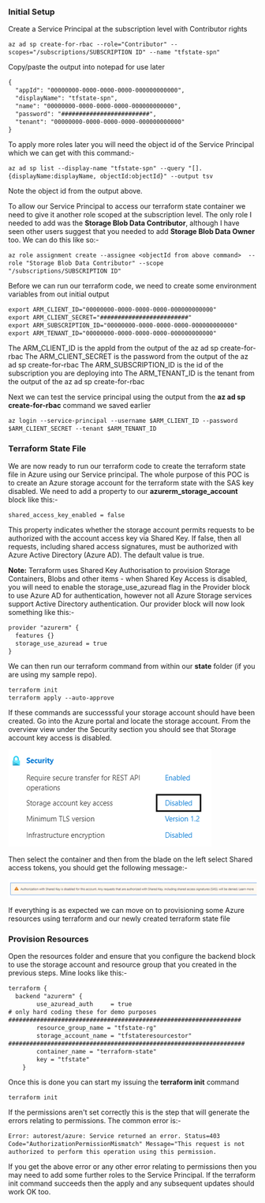 ### Initial Setup
Create a Service Principal at the subscription level with Contributor rights
```
az ad sp create-for-rbac --role="Contributor" --scopes="/subscriptions/SUBSCRIPTION ID" --name "tfstate-spn"
```
Copy/paste the output into notepad for use later
```
{
  "appId": "00000000-0000-0000-0000-000000000000",
  "displayName": "tfstate-spn",
  "name": "00000000-0000-0000-0000-000000000000",
  "password": "#########################",
  "tenant": "00000000-0000-0000-0000-000000000000"
}
```
To apply more roles later you will need the object id of the Service Principal which we can get with this command:-
```
az ad sp list --display-name "tfstate-spn" --query "[].{displayName:displayName, objectId:objectId}" --output tsv
```
Note the object id from the output above.

To allow our Service Principal to access our terraform state container we need to give it another role scoped at the subscription level. The only role I needed to add was the **Storage Blob Data Contributor**, although I have seen other users suggest that you needed to add **Storage Blob Data Owner** too. We can do this like so:-


```
az role assignment create --assignee <objectId from above command>  --role "Storage Blob Data Contributor" --scope "/subscriptions/SUBSCRIPTION ID"
```
Before we can run our terraform code, we need to create some environment variables from out initial output
```
export ARM_CLIENT_ID="00000000-0000-0000-0000-000000000000"
export ARM_CLIENT_SECRET="#########################"
export ARM_SUBSCRIPTION_ID="00000000-0000-0000-0000-000000000000"
export ARM_TENANT_ID="00000000-0000-0000-0000-000000000000"
```
The ARM_CLIENT_ID is the appId from the output of the az ad sp create-for-rbac
The ARM_CLIENT_SECRET is the password from the output of the az ad sp create-for-rbac
The ARM_SUBSCRIPTION_ID is the id of the subscription you are deploying into
The ARM_TENANT_ID is the tenant from the output of the az ad sp create-for-rbac

Next we can test the service principal using the output from the **az ad sp create-for-rbac** command we saved earlier

```
az login --service-principal --username $ARM_CLIENT_ID --password $ARM_CLIENT_SECRET --tenant $ARM_TENANT_ID
```
### Terraform State File
We are now ready to run our terraform code to create the terraform state file in Azure using our Service principal.
The whole purpose of this POC is to create an Azure storage account for the terraform state with the SAS key disabled.
We need to add a property to our **azurerm_storage_account** block like this:-
```
shared_access_key_enabled = false
```
This property indicates whether the storage account permits requests to be authorized with the account access key via Shared Key. If false, then all requests, including shared access signatures, must be authorized with Azure Active Directory (Azure AD). The default value is true.

**Note:**
Terraform uses Shared Key Authorisation to provision Storage Containers, Blobs and other items - when Shared Key Access is disabled, you will need to enable the storage_use_azuread flag in the Provider block to use Azure AD for authentication, however not all Azure Storage services support Active Directory authentication.
Our provider block will now look something like this:-
```
provider "azurerm" {
  features {}
  storage_use_azuread = true
}
```
We can then run our terraform command from within our **state** folder (if you are using my sample repo).

```
terraform init
terraform apply --auto-approve
```

If these commands are successsful your storage account should have been created. Go into the Azure portal and locate the storage account. From the overview view under the Security section you should see that Storage account key access is disabled.

![SAS Disabled](SASDisabled.png)


Then select the container and then from the blade on the left select Shared access tokens, you should get the following message:-

![SAS Error](SASError.png)

If everything is as expected we can move on to provisioning some Azure resources using terraform and our newly created terraform state file

### Provision Resources
Open the resources folder and ensure that you configure the backend block to use the storage account and resource group that you created in the previous steps. Mine looks like this:-
```
terraform {
  backend "azurerm" {
        use_azuread_auth     = true
# only hard coding these for demo purposes
##################################################################        
        resource_group_name = "tfstate-rg"
        storage_account_name = "tfstateresourcestor"
###################################################################
        container_name = "terraform-state"
        key = "tfstate"
    }  
```
Once this is done you can start my issuing the **terraform init** command

```
terraform init
```
If the permissions aren't set correctly this is the step that will generate the errors relating to permissions. The common error is:-

```
Error: autorest/azure: Service returned an error. Status=403 Code="AuthorizationPermissionMismatch" Message="This request is not authorized to perform this operation using this permission.
```
If you get the above error or any other error relating to permissions then you may need to add some further roles to the Service Principal.
If the terraform init command succeeds then the apply and any subsequent updates should work OK too.



